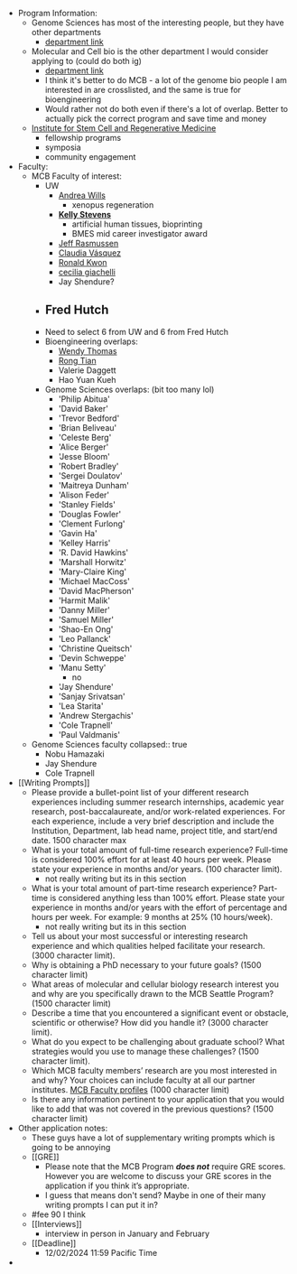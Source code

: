- Program Information:
	- Genome Sciences has most of the interesting people, but they have other departments
		- [department link](https://www.gs.washington.edu/index.htm)
	- Molecular and Cell bio is the other department I would consider applying to (could do both ig)
		- [department link](https://mcb-seattle.edu/)
		- I think it's better to do MCB - a lot of the genome bio people I am interested in are crosslisted, and the same is true for bioengineering
		- Would rather not do both even if there's a lot of overlap. Better to actually pick the correct program and save time and money
	- [Institute for Stem Cell and Regenerative Medicine](https://iscrm.uw.edu/)
		- fellowship programs
		- symposia
		- community engagement
- Faculty:
	- MCB Faculty of interest:
		- UW
			- [Andrea Wills](https://sites.uw.edu/willslab2/research/)
				- xenopus regeneration
			- **[Kelly Stevens](https://mcb-seattle.edu/faculty_profiles/stevens-kelly/)**
				- artificial human tissues, bioprinting
				- BMES mid career investigator award
			- [Jeff Rasmussen](https://jraslab.org/)
			- [Claudia Vásquez](https://sites.uw.edu/vasquezlab/research/)
			- [Ronald Kwon](https://sites.uw.edu/msblgroup/research/)
			- [cecilia giachelli](https://mcb-seattle.edu/faculty_profiles/giachelli-cecilia/)
			- Jay Shendure?
		- Fred Hutch
			-
		- Need to select 6 from UW and 6 from Fred Hutch
		- Bioengineering overlaps:
			- [Wendy Thomas](https://mcb-seattle.edu/faculty_profiles/thomas-wendy/)
			- [Rong Tian](https://mcb-seattle.edu/faculty_profiles/tian-rong/)
			- Valerie Daggett
			- Hao Yuan Kueh
		- Genome Sciences overlaps: (bit too many lol)
			- 'Philip Abitua'
			- 'David Baker'
			- 'Trevor Bedford'
			- 'Brian Beliveau'
			- 'Celeste Berg'
			- 'Alice Berger'
			- 'Jesse Bloom'
			- 'Robert Bradley'
			- 'Sergei Doulatov'
			- 'Maitreya Dunham'
			- 'Alison Feder'
			- 'Stanley Fields'
			- 'Douglas Fowler'
			- 'Clement Furlong'
			- 'Gavin Ha'
			- 'Kelley Harris'
			- 'R. David Hawkins'
			- 'Marshall Horwitz'
			- 'Mary-Claire King'
			- 'Michael MacCoss'
			- 'David MacPherson'
			- 'Harmit Malik'
			- 'Danny Miller'
			- 'Samuel Miller'
			- 'Shao-En Ong'
			- 'Leo Pallanck'
			- 'Christine Queitsch'
			- 'Devin Schweppe'
			- 'Manu Setty'
				- no
			- 'Jay Shendure'
			- 'Sanjay Srivatsan'
			- 'Lea Starita'
			- 'Andrew Stergachis'
			- 'Cole Trapnell'
			- 'Paul Valdmanis'
	- Genome Sciences faculty
	  collapsed:: true
		- Nobu Hamazaki
		- Jay Shendure
		- Cole Trapnell
- [[Writing Prompts]]
	- Please provide a bullet-point list of your different research experiences including summer research internships, academic year research, post-baccalaureate, and/or work-related experiences. For each experience, include a very brief description and include the Institution, Department, lab head name, project title, and start/end date.
	  1500 character max
	- What is your total amount of full-time research experience? Full-time is considered 100% effort for at least 40 hours per week. Please state your experience in months and/or years. (100 character limit).
		- not really writing but its in this section
	- What is your total amount of part-time research experience? Part-time is considered anything less than 100% effort. Please state your experience in months and/or years with the effort of percentage and hours per week. For example: 9 months at 25% (10 hours/week).
		- not really writing but its in this section
	- Tell us about your most successful or interesting research experience and which qualities helped facilitate your research. (3000 character limit).
	- Why is obtaining a PhD necessary to your future goals? (1500 character limit)
	- What areas of molecular and cellular biology research interest you and why are you specifically drawn to the MCB Seattle Program? (1500 character limit)
	- Describe a time that you encountered a significant event or obstacle, scientific or otherwise? How did you handle it? (3000 character limit).
	- What do you expect to be challenging about graduate school? What strategies would you use to manage these challenges? (1500 character limit).
	- Which MCB faculty members’ research are you most interested in and why? Your choices can include faculty at all our partner institutes. [MCB Faculty profiles](https://mcb-seattle.edu/directory/faculty/) (1000 character limit)
	- Is there any information pertinent to your application that you would like to add that was not covered in the previous questions? (1500 character limit)
- Other application notes:
	- These guys have a lot of supplementary writing prompts which is going to be annoying
	- [[GRE]]
		- Please note that the MCB Program ***does not*** require GRE scores. However you are welcome to discuss your GRE scores in the application if you think it’s appropriate.
		- I guess that means don't send? Maybe in one of their many writing prompts I can put it in?
	- #fee 90 I think
	- [[Interviews]]
		- interview in person in January and February
	- [[Deadline]]
		- 12/02/2024 11:59 Pacific Time
-